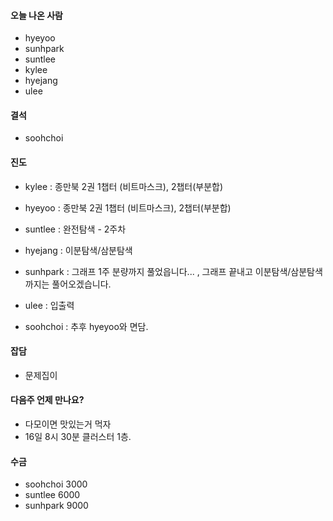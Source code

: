 #### 오늘 나온 사람
- hyeyoo
- sunhpark
- suntlee
- kylee
- hyejang
- ulee

#### 결석
- soohchoi 

#### 진도
- kylee : 종만북 2권 1챕터 (비트마스크), 2챕터(부분합)
- hyeyoo :  종만북 2권 1챕터 (비트마스크), 2챕터(부분합)
- suntlee : 완전탐색 - 2주차
- hyejang : 이분탐색/삼분탐색
- sunhpark : 그래프 1주 분량까지 풀었읍니다... , 그래프 끝내고 이분탐색/삼분탐색 까지는 풀어오겠습니다.
- ulee : 입출력

- soohchoi : 추후 hyeyoo와 면담.

#### 잡담
- 문제집이 

#### 다음주 언제 만나요?
- 다모이면 맛있는거 먹자
- 16일 8시 30분 클러스터 1층.

#### 수금
- soohchoi 3000
- suntlee 6000
- sunhpark 9000
